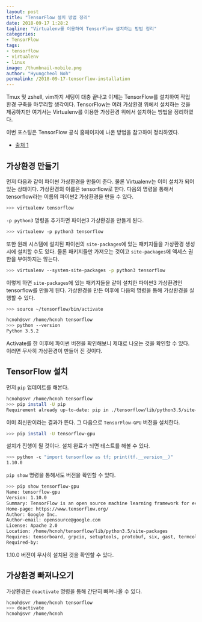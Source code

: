 ```yaml
---
layout: post
title: "TensorFlow 설치 방법 정리"
date: 2018-09-17 1:28:2
tagline: "Virtualenv를 이용하여 TensorFlow 설치하는 방법 정리"
categories:
- TensorFlow
tags:
- tensorflow
- virtualenv
- linux
image: /thumbnail-mobile.png
author: "Hyungcheol Noh"
permalink: /2018-09-17-tensorflow-installation
---
```


Tmux 및 zshell, vim까지 세팅이 대충 끝나고 이제는 TensorFlow를 설치하여 작업 환경 구축을 마무리할 생각이다. TensorFlow는 여러 가상환경 위에서 설치하는 것을 제공하지만 여기서는 Virtualenv를 이용한 가상환경 위에서 설치하는 방법을 정리하였다.

이번 포스팅은 TensorFlow 공식 홈페이지에 나온 방법을 참고하여 정리하였다.
- [출처 1](https://www.tensorflow.org/install/install_linux#InstallingVirtualenv)

## 가상환경 만들기
먼저 다음과 같이 파이썬 가상환경을 만들어 준다. 물론 Virtualenv는 이미 설치가 되어있는 상태이다. 가상환경의 이름은 tensorflow로 한다. 다음의 명령을 통해서 tensorflow라는 이름의 파이썬2 가상환경을 만들 수 있다.

```bash
>>> virtualenv tensorflow
```

`-p python3` 명령을 추가하면 파이썬3 가상환경을 만들게 된다.

```bash
>>> virtualenv -p python3 tensorflow
```

또한 원래 시스템에 설치된 파이썬의 `site-packages`에 있는 패키지들을 가상환경 생성 시에 설치할 수도 있다. 물론 패키지들만 가져오는 것이고 `site-packages`에 액세스 권한을 부여하지는 않는다.

```bash
>>> virtualenv --system-site-packages -p python3 tensorflow
```

이렇게 하면 `site-packages`에 있는 패키지들을 같이 설치한 파이썬3 가상환경인 tensorflow를 만들게 된다. 가상환경을 만든 이후에 다음의 명령을 통해 가상환경을 실행할 수 있다.

```bash
>>> source ~/tensorflow/bin/activate

hcnoh@svr /home/hcnoh tensorflow
>>> python --version
Python 3.5.2
```

Activate를 한 이후에 파이썬 버전을 확인해보니 제대로 나오는 것을 확인할 수 있다. 이러면 무사히 가상환경이 만들어 진 것이다.

## TensorFlow 설치
먼저 `pip` 업데이트를 해본다.

```bash
hcnoh@svr /home/hcnoh tensorflow
>>> pip install -U pip
Requirement already up-to-date: pip in ./tensorflow/lib/python3.5/site-packages (18.0)
```

이미 최신판이라는 결과가 뜬다. 그 다음으로 `TensorFlow-GPU` 버전을 설치한다.

```bash
>>> pip install -U tensorflow-gpu
```

설치가 진행이 될 것이다. 설치 완료가 되면 테스트를 해볼 수 있다.

```bash
>>> python -c "import tensorflow as tf; print(tf.__version__)"
1.10.0
```

`pip show` 명령을 통해서도 버전을 확인할 수 있다.

```bash
>>> pip show tensorflow-gpu
Name: tensorflow-gpu
Version: 1.10.0
Summary: TensorFlow is an open source machine learning framework for everyone.
Home-page: https://www.tensorflow.org/
Author: Google Inc.
Author-email: opensource@google.com
License: Apache 2.0
Location: /home/hcnoh/tensorflow/lib/python3.5/site-packages
Requires: tensorboard, grpcio, setuptools, protobuf, six, gast, termcolor, wheel, numpy, absl-py, astor
Required-by:
```

1.10.0 버전이 무사히 설치된 것을 확인할 수 있다.

## 가상환경 빠져나오기
가상환경은 `deactivate` 명령을 통해 간단히 빠져나올 수 있다.

```bash
hcnoh@svr /home/hcnoh tensorflow
>>> deactivate
hcnoh@svr /home/hcnoh
```


